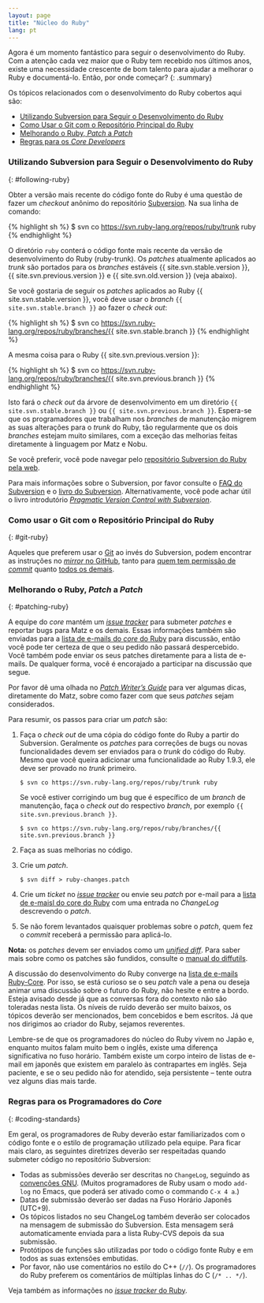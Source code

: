 ```yaml
---
layout: page
title: "Núcleo do Ruby"
lang: pt
---
```


Agora é um momento fantástico para seguir o desenvolvimento do Ruby. Com a
atenção cada vez maior que o Ruby tem recebido nos últimos anos, existe uma
necessidade crescente de bom talento para ajudar a melhorar o Ruby e
documentá-lo. Então, por onde começar?
{: .summary}

Os tópicos relacionados com o desenvolvimento do Ruby cobertos aqui são:

* [Utilizando Subversion para Seguir o Desenvolvimento do Ruby](#following-ruby)
* [Como Usar o Git com o Repositório Principal do Ruby](#git-ruby)
* [Melhorando o Ruby, *Patch* a *Patch*](#patching-ruby)
* [Regras para os _Core Developers_](#coding-standards)

### Utilizando Subversion para Seguir o Desenvolvimento do Ruby
{: #following-ruby}

Obter a versão mais recente do código fonte do Ruby é uma questão de fazer um
_checkout_ anônimo do repositório [Subversion][1]. Na sua linha de comando:

{% highlight sh %}
$ svn co https://svn.ruby-lang.org/repos/ruby/trunk ruby
{% endhighlight %}

O diretório `ruby` conterá o código fonte mais recente da versão de
desenvolvimento do Ruby (ruby-trunk). Os _patches_ atualmente aplicados ao
_trunk_ são portados para os _branches_ estáveis {{ site.svn.stable.version }},
{{ site.svn.previous.version }} e {{ site.svn.old.version }} (veja abaixo).

Se você gostaria de seguir os _patches_  aplicados ao Ruby
{{ site.svn.stable.version }}, você deve usar o _branch_
`{{ site.svn.stable.branch }}` ao fazer o _check out_:

{% highlight sh %}
$ svn co https://svn.ruby-lang.org/repos/ruby/branches/{{ site.svn.stable.branch }}
{% endhighlight %}

A mesma coisa para o Ruby {{ site.svn.previous.version }}:

{% highlight sh %}
$ svn co https://svn.ruby-lang.org/repos/ruby/branches/{{ site.svn.previous.branch }}
{% endhighlight %}

Isto fará o *check out* da árvore de desenvolvimento em um
diretório `{{ site.svn.stable.branch }}` ou `{{ site.svn.previous.branch }}`.
Espera-se que os programadores que trabalham nos _branches_ de
manutenção migrem as suas alterações para o _trunk_ do Ruby, tão regularmente
que os dois _branches_ estejam muito similares, com a exceção das melhorias
feitas diretamente à linguagem por Matz e Nobu.

Se você preferir, você pode navegar pelo
[repositório Subversion do Ruby pela web][2].

Para mais informações sobre o Subversion, por favor consulte o
[FAQ do Subversion][3] e o [livro do Subversion][4]. Alternativamente,
você pode achar útil o livro introdutório
[_Pragmatic Version Control with Subversion_][5].

### Como usar o Git com o Repositório Principal do Ruby
{: #git-ruby}

Aqueles que preferem usar o [Git][6] ao invés do Subversion, podem encontrar
as instruções no [_mirror_ no GitHub][7], tanto para
[quem tem permissão de _commit_][8]
quanto [todos os demais][9].

### Melhorando o Ruby, *Patch* a *Patch*
{: #patching-ruby}

A equipe do _core_ mantém um [_issue tracker_][10] para submeter _patches_
e reportar bugs para Matz e os demais. Essas informações também são enviadas
para a [lista de e-mails do _core_ do Ruby][mailing-lists]
para discussão, então você pode ter certeza de que o seu pedido não passará
despercebido. Você também pode enviar os seus patches diretamente para
a lista de e-mails. De qualquer forma, você é encorajado a participar na
discussão que segue.

Por favor dê uma olhada no [_Patch Writer’s Guide_][11] para ver algumas
dicas, diretamente do Matz, sobre como fazer com que seus _patches_
sejam considerados.

Para resumir, os passos para criar um *patch* são:

1.  Faça o _check out_ de uma cópia do código fonte do Ruby a partir do
    Subversion. Geralmente os _patches_ para correções de bugs ou novas
    funcionalidades devem ser enviados para o _trunk_ do código do Ruby.
    Mesmo que você queira adicionar uma funcionalidade ao Ruby 1.9.3,
    ele deve ser provado no _trunk_ primeiro.

        $ svn co https://svn.ruby-lang.org/repos/ruby/trunk ruby

    Se você estiver corrigindo um bug que é específico de um _branch_ de
    manutenção, faça o _check out_ do respectivo _branch_, por exemplo
    `{{ site.svn.previous.branch }}`.

        $ svn co https://svn.ruby-lang.org/repos/ruby/branches/{{ site.svn.previous.branch }}

2.  Faça as suas melhorias no código.

3.  Crie um _patch_.

        $ svn diff > ruby-changes.patch

4.  Crie um _ticket_ no [_issue tracker_][10] ou envie seu _patch_ por
    e-mail para a [lista de e-maisl do core do Ruby][mailing-lists]
    com uma entrada no _ChangeLog_ descrevendo o _patch_.

5.  Se não forem levantados quaisquer problemas sobre o _patch_,
    quem fez o _commit_ receberá a permissão para aplicá-lo.

**Nota:** os *patches* devem ser enviados como um [_unified diff_][12].
Para saber mais sobre como os patches são fundidos, consulte o [manual do
diffutils][13].

A discussão do desenvolvimento do Ruby converge na
[lista de e-mails Ruby-Core][mailing-lists]. Por isso, se está curioso
se o seu *patch* vale a pena ou deseja animar uma discussão sobre o
futuro do Ruby, não hesite e entre a bordo. Esteja avisado desde já
que as conversas fora do contexto não são toleradas nesta lista. Os
níveis de ruído deverão ser muito baixos, os tópicos deverão ser
mencionados, bem concebidos e bem escritos. Já que nos dirigimos ao
criador do Ruby, sejamos reverentes.

Lembre-se de que os programadores do núcleo do Ruby vivem no Japão e,
enquanto muitos falam muito bem o inglês, existe uma diferença
significativa no fuso horário. Também existe um corpo inteiro de listas
de e-mail em japonês que existem em paralelo às contrapartes em inglês.
Seja paciente, e se o seu pedido não for atendido, seja persistente
– tente outra vez alguns dias mais tarde.

### Regras para os Programadores do _Core_
{: #coding-standards}

Em geral, os programadores de Ruby deverão estar familiarizados com o
código fonte e o estilo de programação utilizado pela equipe. Para ficar
mais claro, as seguintes diretrizes deverão ser respeitadas
quando submeter código no repositório Subversion:

* Todas as submissões deverão ser descritas no `ChangeLog`, seguindo as
  [convenções GNU][14]. (Muitos programadores de Ruby usam o modo
  `add-log` no Emacs, que poderá ser ativado como o commando `C-x 4 a`.)
* Datas de submissão deverão ser dadas na Fuso Horário Japonês (UTC+9).
* Os tópicos listados no seu ChangeLog também deverão ser colocados na
  mensagem de submissão do Subversion. Esta mensagem será automaticamente
  enviada para a lista Ruby-CVS depois da sua submissão.
* Protótipos de funções são utilizadas por todo o código fonte Ruby
  e em todos as suas extensões embutidas.
* Por favor, não use comentários no estilo do C++ (`//`). Os
  programadores do Ruby preferem os comentários de múltiplas linhas
  do C (`/* .. */`).

Veja também as informações no [_issue tracker_ do Ruby][10].



[mailing-lists]: /pt/community/mailing-lists/
[1]: http://subversion.apache.org/
[2]: https://svn.ruby-lang.org/cgi-bin/viewvc.cgi/
[3]: http://subversion.apache.org/faq.html
[4]: http://svnbook.org
[5]: http://www.pragmaticprogrammer.com/titles/svn/
[6]: http://git-scm.com/
[7]: https://github.com/ruby/ruby
[8]: https://github.com/shyouhei/ruby/wiki/committerhowto
[9]: https://github.com/shyouhei/ruby/wiki/noncommitterhowto
[10]: https://bugs.ruby-lang.org/
[11]: http://blade.nagaokaut.ac.jp/cgi-bin/scat.rb/ruby/ruby-core/25139
[12]: http://www.gnu.org/software/diffutils/manual/html_node/Unified-Format.html
[13]: http://www.gnu.org/software/diffutils/manual/html_node/Merging-with-patch.html#Merging%20with%20patch
[14]: http://www.gnu.org/prep/standards/standards.html#Change-Logs
